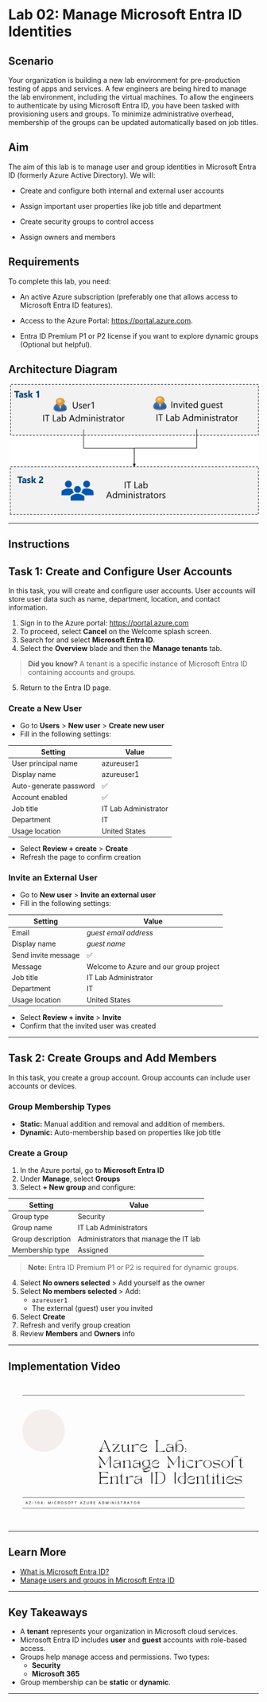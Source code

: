 # Lab 02: Manage Microsoft Entra ID Identities

## Scenario

Your organization is building a new lab environment for pre-production testing of apps and services. A few engineers are being hired to manage the lab environment, including the virtual machines. To allow the engineers to authenticate by using Microsoft Entra ID, you have been tasked with provisioning users and groups. To minimize administrative overhead, membership of the groups can be updated automatically based on job titles.


## Aim
The aim of this lab is to manage user and group identities in Microsoft Entra ID (formerly Azure Active Directory). We will:

- Create and configure both internal and external user accounts

- Assign important user properties like job title and department

- Create security groups to control access

- Assign owners and members


## Requirements

To complete this lab, you need:

- An active Azure subscription (preferably one that allows access to Microsoft Entra ID features).

- Access to the Azure Portal: https://portal.azure.com.

- Entra ID Premium P1 or P2 license if you want to explore dynamic groups (Optional but helpful).


## Architecture Diagram

![Lab 02 - Architecture diagram](./Lab%2002%20-%20Architecture%20diagram.png)

---

## Instructions

## Task 1: Create and Configure User Accounts

In this task, you will create and configure user accounts. User accounts will store user data such as name, department, location, and contact information.

1. Sign in to the Azure portal: https://portal.azure.com
2. To proceed, select **Cancel** on the Welcome splash screen.
3. Search for and select **Microsoft Entra ID**.
4. Select the **Overview** blade and then the **Manage tenants** tab.

> **Did you know?** A tenant is a specific instance of Microsoft Entra ID containing accounts and groups.

5. Return to the Entra ID page.

### Create a New User

- Go to **Users** > **New user** > **Create new user**
- Fill in the following settings:

| Setting               | Value                   |
|-----------------------|-------------------------|
| User principal name   | azureuser1             |
| Display name          | azureuser1             |
| Auto-generate password| ✅                      |
| Account enabled       | ✅                      |
| Job title             | IT Lab Administrator    |
| Department            | IT                      |
| Usage location        | United States           |

- Select **Review + create** > **Create**
- Refresh the page to confirm creation

### Invite an External User

- Go to **New user** > **Invite an external user**
- Fill in the following settings:

| Setting               | Value                                |
|-----------------------|--------------------------------------|
| Email                 | *guest email address*                 |
| Display name          | *guest name*                          |
| Send invite message   | ✅                                   |
| Message               | Welcome to Azure and our group project |
| Job title             | IT Lab Administrator                 |
| Department            | IT                                   |
| Usage location        | United States                        |

- Select **Review + invite** > **Invite**
- Confirm that the invited user was created

---

## Task 2: Create Groups and Add Members

In this task, you create a group account. Group accounts can include user accounts or devices.

### Group Membership Types

- **Static:** Manual addition and removal and addition of members.
- **Dynamic:** Auto-membership based on properties like job title

### Create a Group

1. In the Azure portal, go to **Microsoft Entra ID**
2. Under **Manage**, select **Groups**
3. Select **+ New group** and configure:

| Setting          | Value                              |
|------------------|------------------------------------|
| Group type       | Security                           |
| Group name       | IT Lab Administrators              |
| Group description| Administrators that manage the IT lab |
| Membership type  | Assigned                           |

> **Note:** Entra ID Premium P1 or P2 is required for dynamic groups.

4. Select **No owners selected** > Add yourself as the owner
5. Select **No members selected** > Add:
   - `azureuser1`
   - The external (guest) user you invited
6. Select **Create**
7. Refresh and verify group creation
8. Review **Members** and **Owners** info

---

## Implementation Video

[![Watch the video](./Manage%20Microsoft%20Entra%20ID%20Identities%20Image.png)](https://youtu.be/OTTYtgwyix0)

---

## Learn More 
- [What is Microsoft Entra ID?](https://learn.microsoft.com/en-us/entra/fundamentals/whatis)
- [Manage users and groups in Microsoft Entra ID](https://learn.microsoft.com/en-us/training/modules/manage-users-and-groups-in-aad/)

---

## Key Takeaways

- A **tenant** represents your organization in Microsoft cloud services.
- Microsoft Entra ID includes **user** and **guest** accounts with role-based access.
- Groups help manage access and permissions. Two types:
  - **Security**
  - **Microsoft 365**
- Group membership can be **static** or **dynamic**.

---
